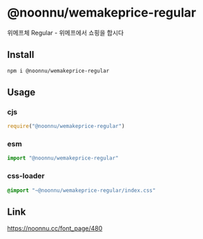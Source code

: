 # @noonnu/wemakeprice-regular
위메프체 Regular - 위메프에서 쇼핑을 합시다

## Install
```sh
npm i @noonnu/wemakeprice-regular
```
## Usage
### cjs
```js
require("@noonnu/wemakeprice-regular")
```
### esm
```js
import "@noonnu/wemakeprice-regular"
```
### css-loader
```css
@import "~@noonnu/wemakeprice-regular/index.css"
```

## Link
https://noonnu.cc/font_page/480